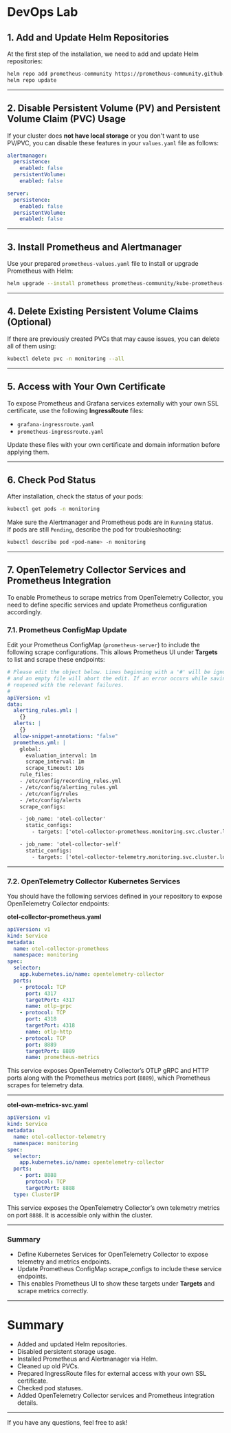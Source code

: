 # DevOps Lab

## 1. Add and Update Helm Repositories

At the first step of the installation, we need to add and update Helm repositories:

```bash
helm repo add prometheus-community https://prometheus-community.github.io/helm-charts
helm repo update
```

---

## 2. Disable Persistent Volume (PV) and Persistent Volume Claim (PVC) Usage

If your cluster does **not have local storage** or you don't want to use PV/PVC, you can disable these features in your `values.yaml` file as follows:

```yaml
alertmanager:
  persistence:
    enabled: false
  persistentVolume:
    enabled: false

server:
  persistence:
    enabled: false
  persistentVolume:
    enabled: false
```

---

## 3. Install Prometheus and Alertmanager

Use your prepared `prometheus-values.yaml` file to install or upgrade Prometheus with Helm:

```bash
helm upgrade --install prometheus prometheus-community/kube-prometheus-stack -n monitoring -f prometheus-values.yaml
```

---

## 4. Delete Existing Persistent Volume Claims (Optional)

If there are previously created PVCs that may cause issues, you can delete all of them using:

```bash
kubectl delete pvc -n monitoring --all
```

---

## 5. Access with Your Own Certificate

To expose Prometheus and Grafana services externally with your own SSL certificate, use the following **IngressRoute** files:

- `grafana-ingressroute.yaml`
- `prometheus-ingressroute.yaml`

Update these files with your own certificate and domain information before applying them.

---

## 6. Check Pod Status

After installation, check the status of your pods:

```bash
kubectl get pods -n monitoring
```

Make sure the Alertmanager and Prometheus pods are in `Running` status.  
If pods are still `Pending`, describe the pod for troubleshooting:

```bash
kubectl describe pod <pod-name> -n monitoring
```

---

## 7. OpenTelemetry Collector Services and Prometheus Integration

To enable Prometheus to scrape metrics from OpenTelemetry Collector, you need to define specific services and update Prometheus configuration accordingly.

### 7.1. Prometheus ConfigMap Update

Edit your Prometheus ConfigMap (`prometheus-server`) to include the following scrape configurations. This allows Prometheus UI under **Targets** to list and scrape these endpoints:

```yaml
# Please edit the object below. Lines beginning with a '#' will be ignored,
# and an empty file will abort the edit. If an error occurs while saving this file will be
# reopened with the relevant failures.
#
apiVersion: v1
data:
  alerting_rules.yml: |
    {}
  alerts: |
    {}
  allow-snippet-annotations: "false"
  prometheus.yml: |
    global:
      evaluation_interval: 1m
      scrape_interval: 1m
      scrape_timeout: 10s
    rule_files:
    - /etc/config/recording_rules.yml
    - /etc/config/alerting_rules.yml
    - /etc/config/rules
    - /etc/config/alerts
    scrape_configs:

    - job_name: 'otel-collector'
      static_configs:
        - targets: ['otel-collector-prometheus.monitoring.svc.cluster.local:8889']

    - job_name: 'otel-collector-self'
      static_configs:
        - targets: ['otel-collector-telemetry.monitoring.svc.cluster.local:8888']
```

---

### 7.2. OpenTelemetry Collector Kubernetes Services

You should have the following services defined in your repository to expose OpenTelemetry Collector endpoints:

**otel-collector-prometheus.yaml**

```yaml
apiVersion: v1
kind: Service
metadata:
  name: otel-collector-prometheus
  namespace: monitoring
spec:
  selector:
    app.kubernetes.io/name: opentelemetry-collector
  ports:
    - protocol: TCP
      port: 4317
      targetPort: 4317
      name: otlp-grpc
    - protocol: TCP
      port: 4318
      targetPort: 4318
      name: otlp-http
    - protocol: TCP
      port: 8889
      targetPort: 8889
      name: prometheus-metrics
```

This service exposes OpenTelemetry Collector’s OTLP gRPC and HTTP ports along with the Prometheus metrics port (`8889`), which Prometheus scrapes for telemetry data.

---

**otel-own-metrics-svc.yaml**

```yaml
apiVersion: v1
kind: Service
metadata:
  name: otel-collector-telemetry
  namespace: monitoring
spec:
  selector:
    app.kubernetes.io/name: opentelemetry-collector
  ports:
    - port: 8888
      protocol: TCP
      targetPort: 8888
  type: ClusterIP
```

This service exposes the OpenTelemetry Collector’s own telemetry metrics on port `8888`. It is accessible only within the cluster.

---

### Summary

- Define Kubernetes Services for OpenTelemetry Collector to expose telemetry and metrics endpoints.  
- Update Prometheus ConfigMap scrape_configs to include these service endpoints.  
- This enables Prometheus UI to show these targets under **Targets** and scrape metrics correctly.

---

# Summary

- Added and updated Helm repositories.  
- Disabled persistent storage usage.  
- Installed Prometheus and Alertmanager via Helm.  
- Cleaned up old PVCs.  
- Prepared IngressRoute files for external access with your own SSL certificate.  
- Checked pod statuses.  
- Added OpenTelemetry Collector services and Prometheus integration details.

---

If you have any questions, feel free to ask!
